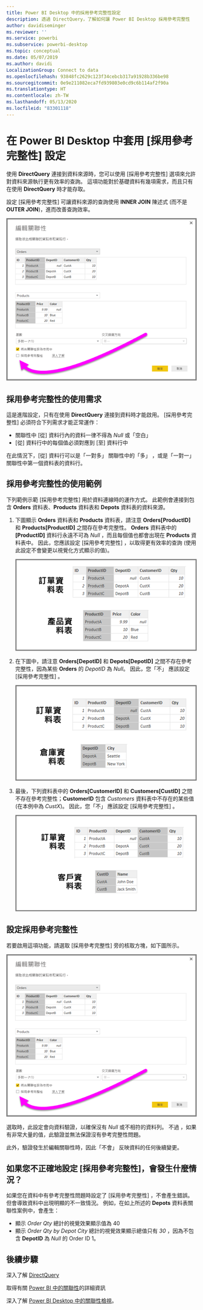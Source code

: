 ```yaml
---
title: Power BI Desktop 中的採用參考完整性設定
description: 透過 DirectQuery，了解如何讓 Power BI Desktop 採用參考完整性
author: davidiseminger
ms.reviewer: ''
ms.service: powerbi
ms.subservice: powerbi-desktop
ms.topic: conceptual
ms.date: 05/07/2019
ms.author: davidi
LocalizationGroup: Connect to data
ms.openlocfilehash: 93848fc2629c123f34cebcb317a91928b336be98
ms.sourcegitcommit: 0e9e211082eca7fd939803e0cd9c6b114af2f90a
ms.translationtype: HT
ms.contentlocale: zh-TW
ms.lasthandoff: 05/13/2020
ms.locfileid: "83301118"
---
```

# <a name="apply-the-assume-referential-integrity-setting-in-power-bi-desktop"></a>在 Power BI Desktop 中套用 [採用參考完整性] 設定
使用 **DirectQuery** 連接到資料來源時，您可以使用 [採用參考完整性]  選項來允許對資料來源執行更有效率的查詢。 這項功能對於基礎資料有幾項需求，而且只有在使用 **DirectQuery** 時才能存取。

設定 [採用參考完整性]  可讓資料來源的查詢使用 **INNER JOIN** 陳述式 (而不是 **OUTER JOIN**)，進而改善查詢效率。

![](media/desktop-assume-referential-integrity/assume-referential-integrity_1.png)

## <a name="requirements-for-using-assume-referential-integrity"></a>採用參考完整性的使用需求
這是進階設定，只有在使用 **DirectQuery** 連接到資料時才能啟用。 [採用參考完整性]  必須符合下列需求才能正常運作：

* 關聯性中 [從]  資料行內的資料一律不得為 *Null* 或「空白」 
* [從]  資料行中的每個值必須對應到 [至]  資料行中

在此情況下，[從]  資料行可以是「一對多」  關聯性中的「多」  ，或是「一對一」  關聯性中第一個資料表的資料行。

## <a name="example-of-using-assume-referential-integrity"></a>採用參考完整性的使用範例
下列範例示範 [採用參考完整性]  用於資料連線時的運作方式。 此範例會連接到包含 **Orders** 資料表、**Products** 資料表和 **Depots** 資料表的資料來源。

1. 下圖顯示 **Orders** 資料表和 **Products** 資料表，請注意 **Orders[ProductID]** 和 **Products[ProductID]** 之間存在參考完整性。 **Orders** 資料表中的 **[ProductID]** 資料行永遠不可為 *Null* ，而且每個值也都會出現在 **Products** 資料表中。 因此，您應該設定 [採用參考完整性]  ，以取得更有效率的查詢 (使用此設定不會變更以視覺化方式顯示的值)。
   
   ![](media/desktop-assume-referential-integrity/assume-referential-integrity_2.png)
2. 在下圖中，請注意 **Orders[DepotID]** 和 **Depots[DepotID]** 之間不存在參考完整性，因為某些 **Orders** 的 *DepotID* 為 *Null*。 因此，您「不」  應該設定 [採用參考完整性]  。
   
   ![](media/desktop-assume-referential-integrity/assume-referential-integrity_3.png)
3. 最後，下列資料表中的 **Orders[CustomerID]** 和 **Customers[CustID]** 之間不存在參考完整性；**CustomerID** 包含 *Customers* 資料表中不存在的某些值 (在本例中為 *CustX*)。 因此，您「不」  應該設定 [採用參考完整性]  。
   
   ![](media/desktop-assume-referential-integrity/assume-referential-integrity_4.png)

## <a name="setting-assume-referential-integrity"></a>設定採用參考完整性
若要啟用這項功能，請選取 [採用參考完整性]  旁的核取方塊，如下圖所示。

![](media/desktop-assume-referential-integrity/assume-referential-integrity_1.png)

選取時，此設定會向資料驗證，以確保沒有 *Null* 或不相符的資料列。 不過  ，如果有非常大量的值，此驗證並無法保證沒有參考完整性問題。

此外，驗證發生於編輯關聯性時，因此「不會」  反映資料的任何後續變更。

## <a name="what-happens-if-you-incorrectly-set-assume-referential-integrity"></a>如果您不正確地設定 [採用參考完整性]，會發生什麼情況？
如果您在資料中有參考完整性問題時設定了 [採用參考完整性]  ，不會產生錯誤。 但會導致資料中出現明顯的不一致情況。 例如，在如上所述的 **Depots** 資料表關聯性案例中，會產生：

* 顯示 *Order Qty* 總計的視覺效果顯示值為 40
* 顯示 *Order Qty by Depot City* 總計的視覺效果顯示總值只有 *30* ，因為不包含 **DepotID** 為 *Null* 的 Order ID 1。

## <a name="next-steps"></a>後續步驟
深入了解 [DirectQuery](desktop-use-directquery.md)

取得有關 [Power BI 中的關聯性](../transform-model/desktop-create-and-manage-relationships.md)的詳細資訊

深入了解 [Power BI Desktop 中的關聯性檢視](../transform-model/desktop-relationship-view.md)。
